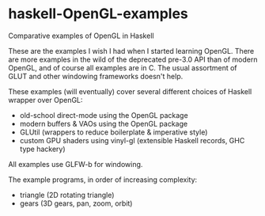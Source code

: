 haskell-OpenGL-examples
=======================

Comparative examples of OpenGL in Haskell

These are the examples I wish I had when I started learning OpenGL.
There are more examples in the wild of the deprecated pre-3.0 API than
of modern OpenGL, and of course all examples are in C.  The usual
assortment of GLUT and other windowing frameworks doesn't help.  

These examples (will eventually) cover several different choices of
Haskell wrapper over OpenGL:

* old-school direct-mode using the OpenGL package
* modern buffers & VAOs using the OpenGL package
* GLUtil (wrappers to reduce boilerplate & imperative style)
* custom GPU shaders using vinyl-gl (extensible Haskell records, GHC type hackery)

All examples use GLFW-b for windowing.

The example programs, in order of increasing complexity:
* triangle (2D rotating triangle)
* gears (3D gears, pan, zoom, orbit)
